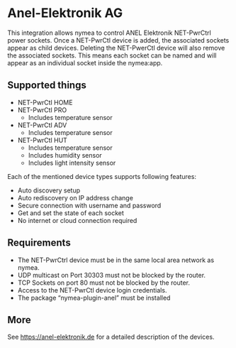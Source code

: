# Anel-Elektronik AG

This integration allows nymea to control ANEL Elektronik NET-PwrCtrl power sockets.
Once a NET-PwrCtl device is added, the associated sockets appear as child devices. Deleting the NET-PwerCtl device will also remove the associated sockets. This means each socket can be named and will appear as an individual socket inside the nymea:app.

## Supported things

* NET-PwrCtl HOME
* NET-PwrCtl PRO
    * Includes temperature sensor
* NET-PwrCtl ADV
    * Includes temperature sensor
* NET-PwrCtl HUT
    * Includes temperature sensor
    * Includes humidity sensor
    * Includes light intensity sensor

Each of the mentioned device types supports following features:

* Auto discovery setup
* Auto rediscovery on IP address change
* Secure connection with username and password
* Get and set the state of each socket
* No internet or cloud connection required

## Requirements

* The NET-PwrCtrl device must be in the same local area network as nymea.
* UDP multicast on Port 30303 must not be blocked by the router.
* TCP Sockets on port 80 must not be blocked by the router.
* Access to the NET-PwrCtl device login credentials.
* The package “nymea-plugin-anel” must be installed

## More

See https://anel-elektronik.de for a detailed description of the devices.
